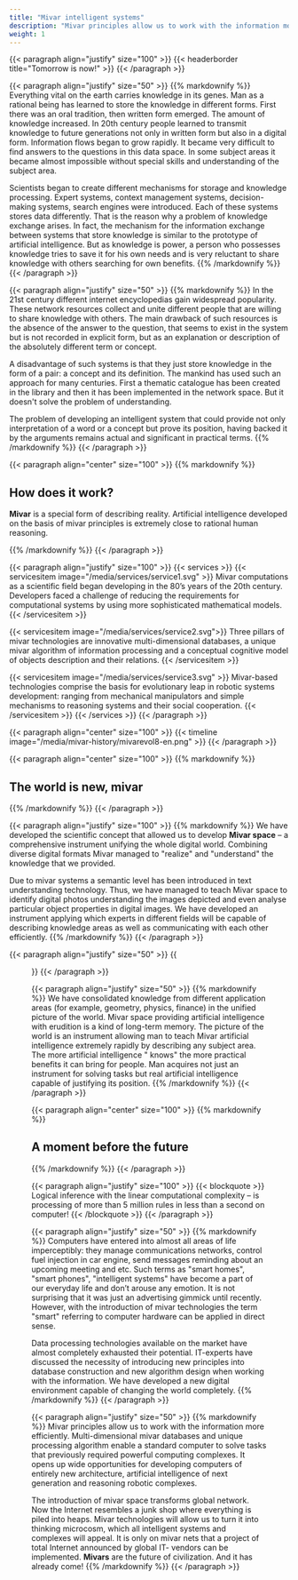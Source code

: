 ```yaml
---
title: "Mivar intelligent systems"
description: "Mivar principles allow us to work with the information more efficiently. Multi-dimensional mivar databases and unique processing algorithm enable a standard computer to solve tasks that previously required powerful computing complexes. It opens up wide opportunities for developing computers of entirely new architecture, artificial intelligence of next generation and reasoning robotic complexes."
weight: 1
---
```


{{< paragraph align="justify" size="100" >}}
{{< headerborder title="Tomorrow is now!" >}}
{{< /paragraph >}}

{{< paragraph align="justify" size="50" >}}
{{% markdownify %}}
Everything vital on the earth carries knowledge in its genes. Man as a rational being has learned to store the knowledge in different forms. First there was an oral tradition, then written form emerged. The amount of knowledge increased. In 20th century people learned to transmit knowledge to future generations not only in written form but also in a digital form. Information flows began to grow rapidly. It became very difficult to find answers to the questions in this data space. In some subject areas it became almost impossible without special skills and understanding of the subject area.

Scientists began to create different mechanisms for storage and knowledge processing. Expert systems, context management systems, decision-making systems, search engines were introduced. Each of these systems stores data differently. That is the reason why a problem of knowledge exchange arises. In fact, the mechanism for the information exchange between systems that store knowledge is similar to the prototype of artificial intelligence. But as knowledge is power, a person who possesses knowledge tries to save it for his own needs and is very reluctant to share knowledge with others searching for own benefits.
{{% /markdownify %}}
{{< /paragraph >}}

{{< paragraph align="justify" size="50" >}}
{{% markdownify %}}
In the 21st century different internet encyclopedias gain widespread popularity. These network resources collect and unite different people that are willing to share knowledge with others. The main drawback of such resources is the absence of the answer to the question, that seems to exist in the system but is not recorded in explicit form, but as an explanation or description of the absolutely different term or concept.

A disadvantage of such systems is that they just store knowledge in the form of a pair: a concept and its definition. The mankind has used such an approach for many centuries. First a thematic catalogue has been created in the library and then it has been implemented in the network space. But it doesn't solve the problem of understanding.

The problem of developing an intelligent system that could provide not only interpretation of a word or a concept but prove its position, having backed it by the arguments remains actual and significant in practical terms.
{{% /markdownify %}}
{{< /paragraph >}}

{{< paragraph align="center" size="100" >}}
{{% markdownify %}}
## How does it work?

**Mivar** is a special form of describing reality. Artificial intelligence developed on the basis of mivar principles is extremely close to rational human reasoning.

{{% /markdownify %}}
{{< /paragraph >}}

{{< paragraph align="justify" size="100" >}}
{{< services >}}
{{< servicesitem image="/media/services/service1.svg" >}}
Mivar computations as a scientific field began developing in the 80’s years of the 20th century. Developers faced a challenge of reducing the requirements for computational systems by using more sophisticated mathematical models.
{{< /servicesitem >}}

{{< servicesitem image="/media/services/service2.svg">}}
Three pillars of mivar technologies are innovative multi-dimensional databases, a unique mivar algorithm of information processing and a conceptual cognitive model of objects description and their relations.
{{< /servicesitem >}}

{{< servicesitem image="/media/services/service3.svg" >}}
Mivar-based technologies comprise the basis for evolutionary leap in robotic systems development: ranging from mechanical manipulators and simple mechanisms to reasoning systems and their social cooperation.
{{< /servicesitem >}}
{{< /services >}}
{{< /paragraph >}}

{{< paragraph align="center" size="100" >}}
{{< timeline image="/media/mivar-history/mivarevol8-en.png" >}}
{{< /paragraph >}}

{{< paragraph align="center" size="100" >}}
{{% markdownify %}}
## The world is new, mivar

{{% /markdownify %}}
{{< /paragraph >}}

{{< paragraph align="justify" size="100" >}}
{{% markdownify %}}
We have developed the scientific concept that allowed us to develop **Mivar space** – a comprehensive instrument unifying the whole digital world. Combining diverse digital formats Mivar managed to "realize" and "understand" the knowledge that we provided.

Due to mivar systems a semantic level has been introduced in text understanding technology. Thus, we have managed to teach Mivar space to identify digital photos understanding the images depicted and even analyse particular object properties in digital images. We have developed an instrument applying which experts in different fields will be capable of describing knowledge areas as well as communicating with each other efficiently.
{{% /markdownify %}}
{{< /paragraph >}}

{{< paragraph align="justify" size="50" >}}
{{<figure url="/media/technology/ship.png" alt="The world is new, mivar">}}
{{< /paragraph >}}

{{< paragraph align="justify" size="50" >}}
{{% markdownify %}}
We have consolidated knowledge from different application areas (for example, geometry, physics, finance) in the unified picture of the world. Mivar space providing artificial intelligence with erudition is a kind of long-term memory. The picture of the world is an instrument allowing man to teach Mivar artificial intelligence extremely rapidly by describing any subject area. The more artificial intelligence " knows" the more practical benefits it can bring for people. Man acquires not just an instrument for solving tasks but real artificial intelligence capable of justifying its position.
{{% /markdownify %}}
{{< /paragraph >}}

{{< paragraph align="center" size="100" >}}
{{% markdownify %}}
## A moment before the future
{{% /markdownify %}}
{{< /paragraph >}}

{{< paragraph align="justify" size="100" >}}
{{< blockquote >}}
Logical inference with the linear computational complexity – is processing of more than 5 million rules in less than a second on computer!
{{< /blockquote >}}
{{< /paragraph >}}

{{< paragraph align="justify" size="50" >}}
{{% markdownify %}}
Computers have entered into almost all areas of life imperceptibly: they manage communications networks, control fuel injection in car engine, send messages reminding about an upcoming meeting and etc. Such terms as "smart homes", "smart phones", "intelligent systems" have become a part of our everyday life and don’t arouse any emotion. It is not surprising that it was just an advertising gimmick until recently. However, with the introduction of mivar technologies the term "smart" referring to computer hardware can be applied in direct sense.

Data processing technologies available on the market have almost completely exhausted their potential. IT-experts have discussed the necessity of introducing new principles into database construction and new algorithm design when working with the information. We have developed a new digital environment capable of changing the world completely.
{{% /markdownify %}}
{{< /paragraph >}}

{{< paragraph align="justify" size="50" >}}
{{% markdownify %}}
Mivar principles allow us to work with the information more efficiently. Multi-dimensional mivar databases and unique processing algorithm enable a standard computer to solve tasks that previously required powerful computing complexes. It opens up wide opportunities for developing computers of entirely new architecture, artificial intelligence of next generation and reasoning robotic complexes.

The introduction of mivar space transforms global network. Now the Internet resembles a junk shop where everything is piled into heaps. Mivar technologies will allow us to turn it into thinking microcosm, which all intelligent systems and complexes will appeal. It is only on mivar nets that a project of total Internet announced by global IT- vendors can be implemented. **Mivars** are the future of civilization. And it has already come!
{{% /markdownify %}}
{{< /paragraph >}}
